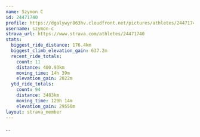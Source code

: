 ```yaml
---
name: Szymon C
id: 24471740
profile: https://dgalywyr863hv.cloudfront.net/pictures/athletes/24471740/7213253/2/large.jpg
username: szymon-c
strava_url: https://www.strava.com/athletes/24471740
stats:
  biggest_ride_distance: 176.4km
  biggest_climb_elevation_gain: 637.2m
  recent_ride_totals:
    count: 11
    distance: 400.93km
    moving_time: 14h 39m
    elevation_gain: 2022m
  ytd_ride_totals:
    count: 94
    distance: 3483km
    moving_time: 129h 14m
    elevation_gain: 29550m
layout: strava_member
--- 
```

...
